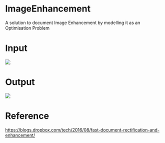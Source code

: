 # ImageEnhancement
A solution to document Image Enhancement by modelling it as an Optimisation Problem

# Input
<img src=https://github.com/TheJaeLal/ImageEnhancement/blob/master/Images/src.jpg/>

# Output
<img src=https://github.com/TheJaeLal/ImageEnhancement/blob/master/Outputs/result_sigmoid.jpg/>

# Reference
https://blogs.dropbox.com/tech/2016/08/fast-document-rectification-and-enhancement/
